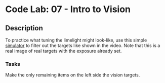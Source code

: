# Code Lab: 07 - Intro to Vision

## Description

To practice what tuning the limelight might look-like,
use this simple [simulator](https://editor.p5js.org/rpilotojr10/full/x02r_3Bgn) to filter out the targets like shown in the video.
Note that this is a real image of real targets with the exposure already set.

### Tasks

Make the only remaining items on the left side the vision targets.
